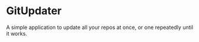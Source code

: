 GitUpdater
==========

A simple application to update all your repos at once, or one repeatedly until it works.

